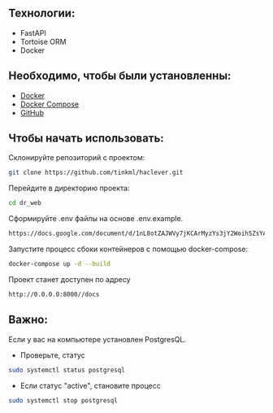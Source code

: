 ## Технологии:
- FastAPI
- Tortoise ORM
- Docker

## Необходимо, чтобы были установленны:
- <a href="https://www.docker.com/get-started">Docker</a>
- <a href="https://docs.docker.com/compose/install/">Docker Compose</a>
- <a href="https://github.com/">GitHub</a>

## Чтобы начать использовать:
Склонируйте репозиторий с проектом:
```sh
git clone https://github.com/tinkml/haclever.git
```

Перейдите в директорию проекта:
```sh
cd dr_web
```

Сформируйте .env файлы на основе .env.example.
```sh
https://docs.google.com/document/d/1nL8otZAJWVy7jKCArMyzYs3jY2WoihSZsYANLbNtbA0/edit?usp=sharing
```

Запустите процесс сбоки контейнеров с помощью docker-compose:
```sh
docker-compose up -d --build
```

Проект станет доступен по адресу 
```sh
http://0.0.0.0:8000//docs
```

## Важно:
Если у вас на компьютере установлен PostgresQL.
- Проверьте, статус
```sh
sudo systemctl status postgresql
```
- Если статус "active", становите процесс
```sh
sudo systemctl stop postgresql
```
